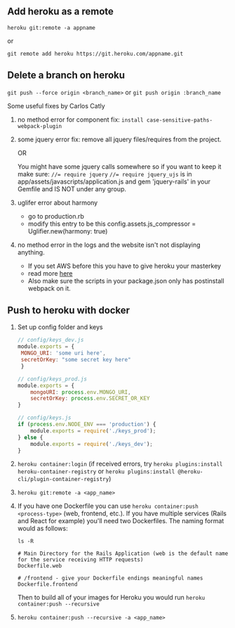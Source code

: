 ## Add heroku as a remote
`heroku git:remote -a appname`

or 

`git remote add heroku https://git.heroku.com/appname.git`

## Delete a branch on heroku
`git push --force origin <branch_name>` or `git push origin :branch_name`

 Some useful fixes by Carlos Catly
 
 1. no method error for component
    fix: `install case-sensitive-paths-webpack-plugin`
 2. some jquery error
     fix: remove all jquery files/requires from the project.
     
     OR
     
     You might have some jquery calls somewhere so if you want to keep it make sure:
     `//= require jquery`
     `//= require jquery_ujs`
     is in app/assets/javascripts/application.js
     and gem 'jquery-rails' in your Gemfile and IS NOT under any group.
     
 3. uglifer error about harmony
     - go to production.rb
     - modify this entry to be this config.assets.js_compressor = Uglifier.new(harmony: true)
 4. no method error in the logs and the website isn't not displaying anything.
     - If you set AWS before this you have to give heroku your masterkey
     - read more [here](https://open.appacademy.io/learn/swe-online/full-stack-project/active-storage-and-aws-s3-hosting-demo)
     - Also make sure the scripts in your package.json only has postinstall webpack on it.

## Push to heroku with docker
1. Set up config folder and keys
   ```js
   // config/keys_dev.js
   module.exports = {
    MONGO_URI: 'some uri here',
    secretOrKey: "some secret key here"
    }
    ```

    ```js
    // config/keys_prod.js
    module.exports = {
        mongoURI: process.env.MONGO_URI,
        secretOrKey: process.env.SECRET_OR_KEY
    }
    ```
    
    ```js
    // config/keys.js
    if (process.env.NODE_ENV === 'production') {
        module.exports = require('./keys_prod');
    } else {
        module.exports = require('./keys_dev');
    }
    ```
2. `heroku container:login` (if received errors, try `heroku plugins:install heroku-container-registry` or `heroku plugins:install @heroku-cli/plugin-container-registry`)
3. `heroku git:remote -a <app_name>`
4.  If you have one Dockerfile you can use `heroku container:push <process-type>` (web, frontend, etc.).
   If you have multiple services (Rails and React for example) you'll need two Dockerfiles. The naming format would as follows:
    ```Docker
    ls -R

    # Main Directory for the Rails Application (web is the default name for the service receiving HTTP requests)
    Dockerfile.web

    # /frontend - give your Dockerfile endings meaningful names
    Dockerfile.frontend
    ```
    Then to build all of your images for Heroku you would run `heroku container:push --recursive`
6. `heroku container:push --recursive -a <app_name>`